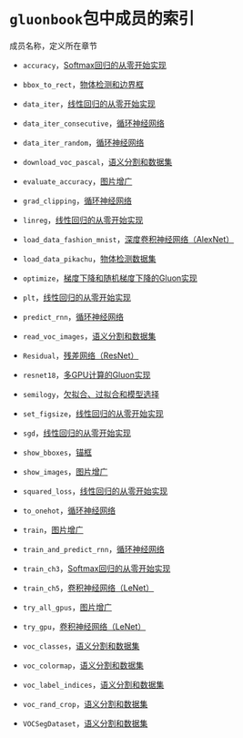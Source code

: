 # `gluonbook`包中成员的索引


成员名称，定义所在章节


* `accuracy`，[Softmax回归的从零开始实现](../chapter_deep-learning-basics/softmax-regression-scratch.md)

* `bbox_to_rect`，[物体检测和边界框](../chapter_computer-vision/bounding-box.md)

* `data_iter`，[线性回归的从零开始实现](../chapter_deep-learning-basics/linear-regression-scratch.md)

* `data_iter_consecutive`，[循环神经网络](../chapter_recurrent-neural-networks/rnn.md)

* `data_iter_random`，[循环神经网络](../chapter_recurrent-neural-networks/rnn.md)

* `download_voc_pascal`，[语义分割和数据集](../chapter_computer-vision/semantic-segmentation-and-dataset.md)

* `evaluate_accuracy`，[图片增广](../chapter_computer-vision/image-augmentation.md)

* `grad_clipping`，[循环神经网络](../chapter_recurrent-neural-networks/rnn.md)

* `linreg`，[线性回归的从零开始实现](../chapter_deep-learning-basics/linear-regression-scratch.md)

* `load_data_fashion_mnist`，[深度卷积神经网络（AlexNet）](../chapter_convolutional-neural-networks/alexnet.md)

* `load_data_pikachu`，[物体检测数据集](../chapter_computer-vision/object-detection-dataset.md)

* `optimize`，[梯度下降和随机梯度下降的Gluon实现](../chapter_optimization/gd-sgd-gluon.md)

* `plt`，[线性回归的从零开始实现](../chapter_deep-learning-basics/linear-regression-scratch.md)

* `predict_rnn`，[循环神经网络](../chapter_recurrent-neural-networks/rnn.md)

* `read_voc_images`，[语义分割和数据集](../chapter_computer-vision/semantic-segmentation-and-dataset.md)

* `Residual`，[残差网络（ResNet）](../chapter_convolutional-neural-networks/resnet.md)

* `resnet18`，[多GPU计算的Gluon实现](../chapter_computational-performance/multiple-gpus-gluon.md)

* `semilogy`，[欠拟合、过拟合和模型选择](../chapter_deep-learning-basics/underfit-overfit.md)

* `set_figsize`，[线性回归的从零开始实现](../chapter_deep-learning-basics/linear-regression-scratch.md)

* `sgd`，[线性回归的从零开始实现](../chapter_deep-learning-basics/linear-regression-scratch.md)

* `show_bboxes`，[锚框](../chapter_computer-vision/anchor.md)

* `show_images`，[图片增广](../chapter_computer-vision/image-augmentation.md)

* `squared_loss`，[线性回归的从零开始实现](../chapter_deep-learning-basics/linear-regression-scratch.md)

* `to_onehot`，[循环神经网络](../chapter_recurrent-neural-networks/rnn.md)

* `train`，[图片增广](../chapter_computer-vision/image-augmentation.md)

* `train_and_predict_rnn`，[循环神经网络](../chapter_recurrent-neural-networks/rnn.md)

* `train_ch3`，[Softmax回归的从零开始实现](../chapter_deep-learning-basics/softmax-regression-scratch.md)

* `train_ch5`，[卷积神经网络（LeNet）](../chapter_convolutional-neural-networks/lenet.md)

* `try_all_gpus`，[图片增广](../chapter_computer-vision/image-augmentation.md)

* `try_gpu`，[卷积神经网络（LeNet）](../chapter_convolutional-neural-networks/lenet.md)

* `voc_classes`，[语义分割和数据集](../chapter_computer-vision/semantic-segmentation-and-dataset.md)

* `voc_colormap`，[语义分割和数据集](../chapter_computer-vision/semantic-segmentation-and-dataset.md)

* `voc_label_indices`，[语义分割和数据集](../chapter_computer-vision/semantic-segmentation-and-dataset.md)

* `voc_rand_crop`，[语义分割和数据集](../chapter_computer-vision/semantic-segmentation-and-dataset.md)

* `VOCSegDataset`，[语义分割和数据集](../chapter_computer-vision/semantic-segmentation-and-dataset.md)
